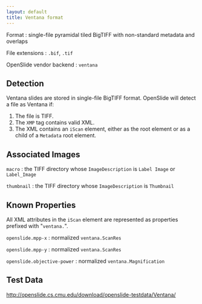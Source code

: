 ```yaml
---
layout: default
title: Ventana format
---
```


Format
: single-file pyramidal tiled BigTIFF with non-standard metadata and overlaps

File extensions
: `.bif`, `.tif`

OpenSlide vendor backend
: `ventana`


Detection
---------

Ventana slides are stored in single-file BigTIFF format.
OpenSlide will detect a file as Ventana if:

 1. The file is TIFF.
 2. The `XMP` tag contains valid XML.
 3. The XML contains an `iScan` element, either as the root element or as a child of a `Metadata` root element.


Associated Images
-----------------

`macro`
: the TIFF directory whose `ImageDescription` is `Label Image` or `Label_Image`

`thumbnail`
: the TIFF directory whose `ImageDescription` is `Thumbnail`


Known Properties
----------------

All XML attributes in the `iScan` element are represented as properties
prefixed with "`ventana.`".

`openslide.mpp-x`
: normalized `ventana.ScanRes`

`openslide.mpp-y`
: normalized `ventana.ScanRes`

`openslide.objective-power`
: normalized `ventana.Magnification`


Test Data
---------

<http://openslide.cs.cmu.edu/download/openslide-testdata/Ventana/>
